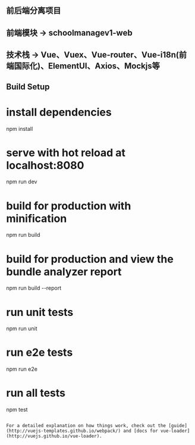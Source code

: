 ## 前后端分离项目
## 前端模块 -> schoolmanagev1-web
## 技术栈 -> Vue、Vuex、Vue-router、Vue-i18n(前端国际化)、ElementUI、Axios、Mockjs等

## Build Setup

# install dependencies
npm install

# serve with hot reload at localhost:8080
npm run dev

# build for production with minification
npm run build

# build for production and view the bundle analyzer report
npm run build --report

# run unit tests
npm run unit

# run e2e tests
npm run e2e

# run all tests
npm test
```

For a detailed explanation on how things work, check out the [guide](http://vuejs-templates.github.io/webpack/) and [docs for vue-loader](http://vuejs.github.io/vue-loader).
